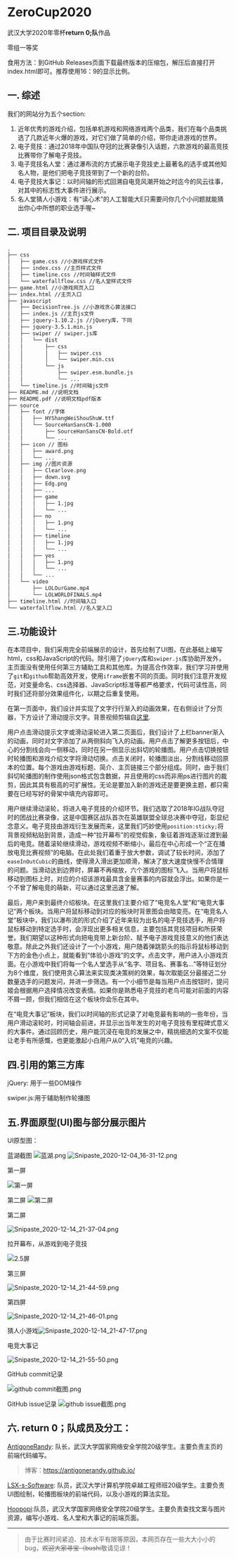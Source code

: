 # ZeroCup2020
武汉大学2020年零杯**return 0;队**作品

零组一等奖

食用方法：到GitHub Releases页面下载最终版本的压缩包，解压后直接打开index.html即可。推荐使用16：9的显示比例。

## 一. 综述

我们的网站分为五个section:

1. 近年优秀的游戏介绍，包括单机游戏和网络游戏两个品类，我们在每个品类挑选了几款近年火爆的游戏，对它们做了简单的介绍，带你走进游戏的世界。
2. 电子竞技：通过2018年中国队夺冠的比赛录像引入话题，六款游戏的最高竞技比赛带你了解电子竞技。
3. 电子竞技名人堂：通过瀑布流的方式展示电子竞技史上最著名的选手或其他知名人物，是他们把电子竞技带到了一个新的台阶。
4. 电子竞技大事记：以时间轴的形式回溯自电竞风潮开始之时迄今的风云往事，对其中的标志性大事件进行展示。
5. 名人堂猜人小游戏：有“读心术”的人工智能大E只需要问你几个小问题就能猜出你心中所想的职业选手喔~

## 二. 项目目录及说明

```txt
.
├── css
│   ├── game.css //小游戏样式文件
│   ├── index.css //主页样式文件
│   ├── timeline.css //时间轴样式文件
│   └── waterfallflow.css //名人堂样式文件
├── game.html //小游戏网页入口
├── index.html //主页入口
├── javascript
│   ├── DecisionTree.js //小游戏贪心算法接口
│   ├── index.js //主页js文件
│   ├── jquery-1.10.2.js //jQuery库，下同
│   ├── jquery-3.5.1.min.js
│   ├── swiper // swiper.js库
│   │   └── dist
│   │       ├── css
│   │       │   ├── swiper.css
│   │       │   └── swiper.min.css
│   │       └── js
│   │           ├── swiper.esm.bundle.js
│   │           └── ...
│   └── timeline.js //时间轴js文件
├── README.md //说明文档
├── README.pdf //说明文档pdf版本
├── source
│   ├── font //字体
│   │   ├── HYShangWeiShouShuW.ttf
│   │   └── SourceHanSansCN-1.000
│   │       ├── SourceHanSansCN-Bold.otf
│   │       └── ...
│   ├── icon // 图标
│   │   ├── award.png
│   │   └── ...
│   ├── img //图片资源
│   │   ├── Clearlove.png
│   │   ├── down.svg
│   │   ├── Edg.png
│   │   ├── ...
│   │   ├── game
│   │   │   ├── 1.jpg
│   │   │   └── ...
│   │   ├── no
│   │   │   ├── 1.png
│   │   │   └── ...
│   │   ├── timeline
│   │   │   ├── 1.jpg
│   │   │   └── ...
│   │   ├── yes
│   │   │   ├── 1.png
│   │   │   └── ...
│   │   └── ...
│   └── video
│       ├── LOLOurGame.mp4
│       └── LOLWORLDFINALS.mp4
├── timeline.html //时间轴入口
└── waterfallflow.html //名人堂入口

```

## 三.功能设计

在本项目中，我们采用完全前端展示的设计，首先绘制了UI图，在此基础上编写html，css和JavaScript的代码。除引用了``jQuery``库和``swiper.js``库协助开发外，主页面没有使用任何第三方辅助工具和其他库。为提高合作效率，我们学习并使用了``git``和``github``帮助高效开发，使用``iframe``嵌套不同的页面。同时我们注意开发规范，对变量命名、css选择器、JavaScript标准等都严格要求，代码可读性高，同时我们还将部分效果组件化，以期之后重复使用。
	
在第一页面中，我们设计并实现了文字行行渐入的动画效果，在右侧设计了分页器，下方设计了滑动提示文字。背景视频剪辑自[这里](https://www.youtube.com/watch?v=j5QahFFHv0I).
	
用户点击滑动提示文字或滑动滚轮进入第二页面后，我们设计了上栏banner渐入的动画，同时对文字添加了从两侧斜向飞入的动画。用户点击了解更多按钮后，中心的分割线会向一侧移动，同时在另一侧显示出斜切的轮播图。用户点击切换按钮时轮播图和游戏介绍文字将滑动切换。点击关闭时，轮播图淡出，分割线移动回原本的位置。每个游戏由游戏标题、简介、主页链接三个部分组成。同时，由于我们斜切轮播图的制作使用json格式包含数据，并且使用的css而非用ps进行图片的裁剪，因此其具有极高的可扩展性。无论是要加入新的游戏还是要更换主题，都只需要在已经写好的骨架中填充内容即可。
	
用户继续滑动滚轮，将进入电子竞技的介绍环节。我们选取了2018年IG战队夺冠时的团战比赛录像，这是中国赛区战队首次在英雄联盟全球总决赛中夺冠，彰显纪念意义。电子竞技由游戏衍生发展而来，这里我们巧妙使用``position:sticky;``将背景视频粘贴到背景，造成一种“拉开幕布”的视觉假象，象征着游戏逐渐过渡到最后的电竞。随着滚轮继续滑动，游戏视频不断缩小，最后在中心形成一个“正在播放电竞比赛视频”的电脑。在此处我们着重于放大参数，调试了较长时间，添加了``easeInOutCubic``的曲线，使得滑入滑出更加顺滑，解决了放大速度快慢不合情理的问题。当滑动达到边界时，屏幕不再缩放，六个游戏的图标飞入。当用户将鼠标移动到图标上时，对应的介绍该游戏最具含金量赛事的内容就会浮出。如果你是一个不曾了解电竞的萌新，可以通过这里迅速了解。
	
最后，用户来到最终介绍板块。在这里我们主要介绍了“电竞名人堂”和“电竞大事记”两个板块。当用户将鼠标移动到对应的板块时背景图会由暗变亮。在“电竞名人堂”板块中，我们以瀑布流的形式介绍了近年来较为出名的电子竞技选手，用户将鼠标移动到特定选手时，会浮现出更多相关信息，主要包括其竞技项目和所获荣誉。我们期望以这种形式向把电竞带上新台阶、赋予电子游戏竞技意义的他们表达敬意。除此之外我们还设计了一个小游戏，用户随着弹跳箭头的指示将鼠标移动到下方的金色小点上，就能看到“体验小游戏”的文字。点击文字，用户进入小游戏页面。在小游戏中我们将每一个名人堂选手从“名字、项目名、赛事名...”等特征划分为8个维度，我们使用贪心算法来实现类决策树的效果，每次取能区分最接近二分数量选手的问题发问，并进一步筛选。有一个小细节是每当用户点击按钮时，提问姬会根据用户选择情况改变表情。如果你是熟悉电子竞技的老鸟可能对前面的内容不屑一顾，但我们相信在这个板块你会乐在其中。

在“电竞大事记”板块，我们以时间轴的形式记录了对电竞最有影响的一些年份，当用户滑动滚轮时，时间轴会前进，并显示出当年发生的对电子竞技有里程碑式意义的大事件。通过回顾历史，用户能沉浸在电竞的发展之中，精挑细选的文案不仅能让老手有所感慨，也更能激起小白用户从0“入坑”电竞的兴趣。



## 四.引用的第三方库

jQuery: 用于一些DOM操作

swiper.js:用于辅助制作轮播图

## 五.界面原型(UI)图与部分展示图片

UI原型图：

蓝湖截图
![蓝湖.png](https://i.loli.net/2020/12/04/4ZRj8Xdg3Fw7QAD.png)
![Snipaste_2020-12-04_16-31-12.png](https://i.loli.net/2020/12/04/MN5w7iIez8ZLQGF.png)

第一屏

![第一屏](https://i.loli.net/2020/12/14/EF7UTZ46Wkl29aY.png)

第二屏
![第二屏](https://alipic.lanhuapp.com/xd1dbcd093-8ee1-4735-8153-32c93410a85f?x-oss-process=image/quality,q_lossless/format,webp)

第二屏

![Snipaste_2020-12-14_21-37-04.png](https://i.loli.net/2020/12/14/IdDTxgsSHjZ3fv9.png)

拉开幕布，从游戏到电子竞技

![2.5屏](https://i.loli.net/2020/12/14/FyengA5BOorR9lm.png)

第三屏

![Snipaste_2020-12-14_21-44-59.png](https://i.loli.net/2020/12/14/c1ktQnNeMPDwRAo.png)

第四屏

![Snipaste_2020-12-14_21-46-01.png](https://i.loli.net/2020/12/14/6Vv7FPTkOwlhD8Q.png)

猜人小游戏![Snipaste_2020-12-14_21-47-17.png](https://i.loli.net/2020/12/14/GKT1z6x9jpWbZeh.png)

电竞大事记

![Snipaste_2020-12-14_21-55-50.png](https://i.loli.net/2020/12/14/4aMIjuR6NEeHBlL.png)

GitHub commit记录

![github commit截图.png](https://i.loli.net/2020/12/04/iEVD2yU1n8Y49Ms.png)

GitHub issue记录
![github issue截图.png](https://i.loli.net/2020/12/04/JgzXHICmtanYbG3.png)

## 六. return 0；队成员及分工：

[AntigoneRandy](https://github.com/AntigoneRandy): 队长，武汉大学国家网络安全学院20级学生。主要负责主页的前端代码编写。

> 博客：https://antigonerandy.github.io/ 

[LSX-s-Software](https://github.com/LSX-s-Software): 队员，武汉大学计算机学院卓越工程师班20级学生。主要负责UI图绘制，轮播图板块的前端代码，以及小游戏的算法实现。

[Hoopopi](https://github.com/Hoopopi):队员，武汉大学国家网络安全学院20级学生。主要负责查找文案与图片资源，编写小游戏、名人堂和大事记的前端页面。

---

> 由于比赛时间紧迫、技术水平有限等原因，本网页存在一些大大小小的bug，~~欢迎大家寻宝（bushi~~敬请见谅！
